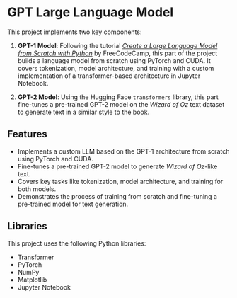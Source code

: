 # GPT Large Language Model

This project implements two key components:

1. **GPT-1 Model**: Following the tutorial [*Create a Large Language Model from Scratch with Python*](https://www.youtube.com/watch?v=UU1WVnMk4E8&t=696s&ab_channel=freeCodeCamp.org) by FreeCodeCamp, this part of the project builds a language model from scratch using PyTorch and CUDA. It covers tokenization, model architecture, and training with a custom implementation of a transformer-based architecture in Jupyter Notebook.

2. **GPT-2 Model**: Using the Hugging Face `transformers` library, this part fine-tunes a pre-trained GPT-2 model on the *Wizard of Oz* text dataset to generate text in a similar style to the book.

## Features  
- Implements a custom LLM based on the GPT-1 architecture from scratch using PyTorch and CUDA.  
- Fine-tunes a pre-trained GPT-2 model to generate *Wizard of Oz*-like text.  
- Covers key tasks like tokenization, model architecture, and training for both models.  
- Demonstrates the process of training from scratch and fine-tuning a pre-trained model for text generation. 

## Libraries  
This project uses the following Python libraries:  
- Transformer
- PyTorch  
- NumPy  
- Matplotlib  
- Jupyter Notebook  
